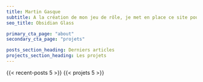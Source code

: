```yaml
---
title: Martin Gasque
subtitle: A la création de mon jeu de rôle, je met en place ce site pour en parler
seo_title: Obsidian Glass

primary_cta_page: "about"
secondary_cta_page: "projets"

posts_section_heading: Derniers articles
projects_section_heading: Les projets
---
```


{{< recent-posts 5 >}}
{{< projets 5 >}}
